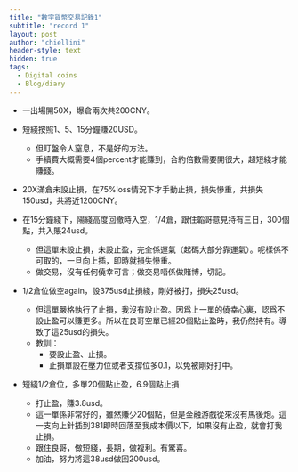 ```yaml
---
title: "數字貨幣交易記錄1"
subtitle: "record 1"
layout: post
author: "chiellini"
header-style: text
hidden: true
tags:
  - Digital coins
  - Blog/diary
---
```


* 一出場開50X，爆倉兩次共200CNY。

* 短綫按照1、5、15分鐘賺20USD。
  * 但盯盤令人窒息，不是好的方法。
  * 手續費大概需要4個percent才能賺到，合約倍數需要開很大，超短綫才能賺錢。

* 20X滿倉未設止損，在75%loss情況下才手動止損，損失慘重，共損失150usd，共將近1200CNY。

* 在15分鐘綫下，陽綫高度回撤時入空，1/4倉，跟住韜哥意見持有三日，300個點，共入賬24usd。
  * 但這單未設止損，未設止盈，完全係運氣（起碼大部分靠運氣）。呢樣係不可取的，一旦向上插，即時就損失慘重。
  * 做交易，沒有任何僥幸可言；做交易唔係做賭博，切記。

* 1/2倉位做空again，設375usd止損綫，剛好被打，損失25usd。
  * 但這單嚴格執行了止損，我沒有設止盈。因爲上一單的僥幸心裏，認爲不設止盈可以賺更多。所以在良哥空單已經20個點止盈時，我仍然持有。導致了這25usd的損失。
  * 教訓：
    * 要設止盈、止損。
    * 止損單設在壓力位或者支撐位多0.1，以免被剛好打中。

* 短綫1/2倉位，多單20個點止盈，6.9個點止損
  * 打止盈，賺3.8usd。
  * 這一單係非常好的，雖然賺少20個點，但是金融游戲從來沒有馬後炮。這一支向上針插到381即時回落至我成本價以下，如果沒有止盈，就會打我止損。
  * 跟住良哥，做短綫，長期，做複利。有驚喜。
  * 加油，努力將這38usd做回200usd。